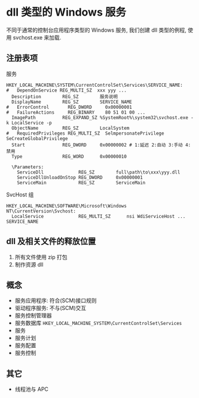 # dll 类型的 Windows 服务

不同于通常的控制台应用程序类型的 Windows 服务, 我们创建 dll 类型的例程, 使用 svchost.exe 来加载.

## 注册表项

服务

```shell
HKEY_LOCAL_MACHINE\SYSTEM\CurrentControlSet\Services\SERVICE_NAME:
#   DependOnService REG_MULTI_SZ  xxx yyy ...
  Description        REG_SZ        服务说明
  DisplayName        REG_SZ        SERVICE_NAME
#   ErrorControl       REG_DWORD     0x00000001
#   FailureActions     REG_BINARY    80 51 01 00 ...
  ImagePath          REG_EXPAND_SZ %SystemRoot%\system32\svchost.exe -k LocalService -p
  ObjectName         REG_SZ        LocalSystem
#   RequiredPrivileges REG_MULTI_SZ  SelmpersonatePrivilege SeCreateGlobalPrivilege
  Start              REG_DWORD     0x00000002 # 1:延迟 2:自动 3:手动 4:禁用
  Type               REG_WORD      0x00000010

  \Parameters:
    ServiceDll             REG_SZ        full\path\to\xxx\yyy.dll
    ServiceDllUnloadOnStop REG_DWORD     0x00000001
    ServiceMain            REG_SZ        ServiceMain
```

SvcHost 组

```
HKEY_LOCAL_MACHINE\SOFTWARE\Microsoft\Windows NT\CurrentVersion\Svchost:
  LocalService             REG_MULTI_SZ      nsi WdiServiceHost ... SERVICE_NAME
```


## dll 及相关文件的释放位置

1. 所有文件使用 zip 打包
2. 制作资源 dll

## 概念

* 服务应用程序: 符合(SCM)接口规则
* 驱动程序服务: 不与(SCM)交互
* 服务控制管理器
* 服务数据库 `HKEY_LOCAL_MACHINE_SYSTEM\CurrentControlSet\Services`
* 服务
* 服务计划
* 服务配置
* 服务控制

## 其它

* 线程池与 APC
